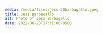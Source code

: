 ```yaml
---
media: /media/files/jess-20barbagallo.jpeg
title: Jess Barbagallo
alt: Photo of Jess Barbagallo
date: 2022-06-23T17:01:00-0500
---
```

